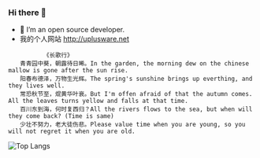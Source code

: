 ### Hi there 👋
- 🔭 I’m an open source developer.
- 我的个人网站 http://uplusware.net
```
          《长歌行》
　　青青园中葵，朝露待日晞。In the garden, the morning dew on the chinese mallow is gone after the sun rise.
　　阳春布德泽，万物生光辉。The spring's sunshine brings up everthing, and they lives well.
　　常恐秋节至，焜黄华叶衰。But I'm offen afraid of that the autumn comes. All the leaves turns yellow and falls at that time.
　　百川东到海，何时复西归？All the rivers flows to the sea, but when will they come back? (Time is same)
　　少壮不努力，老大徒伤悲。Please value time when you are young, so you will not regret it when you are old.
```
![Top Langs](https://github-readme-stats.vercel.app/api/top-langs/?username=uplusware&hide=html&layout=compact&langs_count=12)
